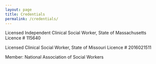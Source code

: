 ```yaml
---
layout: page
title: Credentials
permalink: /credentials/
---
```





Licensed Independent Clinical Social Worker, State of Massachusetts 
Licence # 115640

Licensed Clinical Social Worker, State of Missouri
Licence # 2016021511

Member: National Association of Social Workers


<!--amp-img width="600" height="300" layout="responsive" src="http://lorempixel.com/600/300/sports"></amp-img-->


